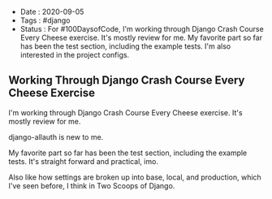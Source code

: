 - Date : 2020-09-05
- Tags : #django
- Status : For #100DaysofCode, I'm working through Django Crash Course Every Cheese exercise. It's mostly review for me. My favorite part so far has been the test section, including the example tests. I'm also interested in the project configs.

## Working Through Django Crash Course Every Cheese Exercise

I'm working through Django Crash Course Every Cheese exercise. It's mostly review for me. 

django-allauth is new to me. 

My favorite part so far has been the test section, including the example tests. It's straight forward and practical, imo.  

Also like how settings are broken up into base, local, and production, which I've seen before, I think in Two Scoops of Django. 

